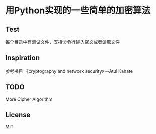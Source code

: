 # 用Python实现的一些简单的加密算法
## Test
每个目录中有测试文件，支持命令行输入密文或者读取文件
## Inspiration
参考书目 《cryptography and network security》   --Atul Kahate
## TODO
More Cipher Algorithm
## License
 MIT
